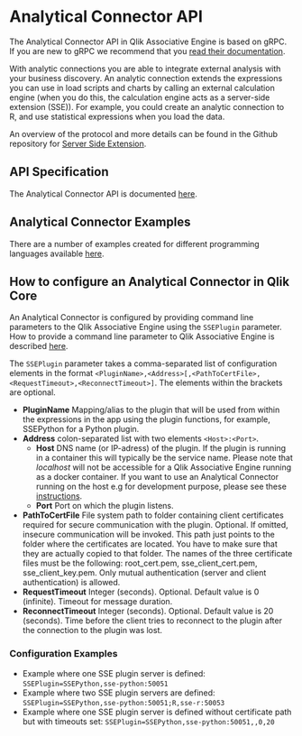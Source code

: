 # Analytical Connector API

The Analytical Connector API in Qlik Associative Engine is based on gRPC. If you are new
to gRPC we recommend that you [read their documentation](https://grpc.io/docs/).

With analytic connections you are able to integrate external analysis with your business discovery.
An analytic connection extends the expressions you can use in load scripts and charts
by calling an external calculation engine (when you do this, the calculation engine acts as a server-side extension (SSE)).
For example, you could create an analytic connection to R, and use statistical expressions when you load the data.

An overview of the protocol and more details can be found in the Github repository for [Server Side Extension](https://github.com/qlik-oss/server-side-extension/blob/master/docs/README.md).

## API Specification

The Analytical Connector API is documented [here](./analytical-connector-api.md).

## Analytical Connector Examples

There are a number of examples created for different programming languages available [here](https://github.com/qlik-oss/server-side-extension/tree/master/examples).

## How to configure an Analytical Connector in Qlik Core

An Analytical Connector is configured by providing command line parameters to the Qlik Associative Engine
using the `SSEPlugin` parameter.
How to provide a command line parameter to Qlik Associative Engine is described [here](../../introduction.md#command-line-parameters).

The `SSEPlugin` parameter takes a comma-separated list of configuration elements in the format `<PluginName>,<Address>[,<PathToCertFile>,<RequestTimeout>,<ReconnectTimeout>]`.
The elements within the brackets are optional.

- **PluginName** Mapping/alias to the plugin that will be used from within the expressions in the app using the plugin functions,
    for example, SSEPython for a Python plugin.
- **Address** colon-separated list with two elements `<Host>:<Port>`.
    - **Host** DNS name (or IP-adress) of the plugin.
    If the plugin is running in a container this will typically be the service name.
    Please note that _localhost_ will not be accessible for a Qlik Associative Engine running as a docker container.
    If you want to use an Analytical Connector running on the host e.g for development purpose,
    please see these [instructions](https://docs.docker.com/docker-for-mac/networking/#i-want-to-connect-from-a-container-to-a-service-on-the-host).
    - **Port** Port on which the plugin listens.
- **PathToCertFile** File system path to folder containing client certificates required for secure communication
    with the plugin. Optional. If omitted, insecure communication will be invoked.
    This path just points to the folder where the certificates are located.
    You have to make sure that they are actually copied to that folder.
    The names of the three certificate files must be the following: root_cert.pem, sse_client_cert.pem, sse_client_key.pem.
    Only mutual authentication (server and client authentication) is allowed.
- **RequestTimeout** Integer (seconds). Optional. Default value is 0 (infinite). Timeout for message duration.
- **ReconnectTimeout** Integer (seconds). Optional. Default value is 20 (seconds).
    Time before the client tries to reconnect to the plugin after the connection to the plugin was lost.

### Configuration Examples

- Example where one SSE plugin server is defined: `SSEPlugin=SSEPython,sse-python:50051`
- Example where two SSE plugin servers are defined: `SSEPlugin=SSEPython,sse-python:50051;R,sse-r:50053`
- Example where one SSE plugin server is defined without certificate path but with timeouts set: `SSEPlugin=SSEPython,sse-python:50051,,0,20`

